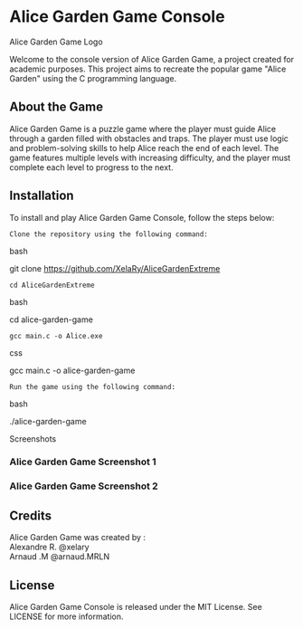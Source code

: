 # Alice Garden Game Console

Alice Garden Game Logo

Welcome to the console version of Alice Garden Game, a project created for academic purposes. This project aims to recreate the popular game "Alice Garden" using the C programming language.

## About the Game

Alice Garden Game is a puzzle game where the player must guide Alice through a garden filled with obstacles and traps. The player must use logic and problem-solving skills to help Alice reach the end of each level. The game features multiple levels with increasing difficulty, and the player must complete each level to progress to the next.

## Installation

To install and play Alice Garden Game Console, follow the steps below:

    Clone the repository using the following command:

bash

git clone https://github.com/XelaRy/AliceGardenExtreme

    cd AliceGardenExtreme

bash

cd alice-garden-game

    gcc main.c -o Alice.exe

css

gcc main.c -o alice-garden-game

    Run the game using the following command:

bash

./alice-garden-game

Screenshots

### Alice Garden Game Screenshot 1

### Alice Garden Game Screenshot 2

## Credits

Alice Garden Game was created by :  
Alexandre R. @xelary  
Arnaud .M @arnaud.MRLN

## License

Alice Garden Game Console is released under the MIT License. See LICENSE for more information.
